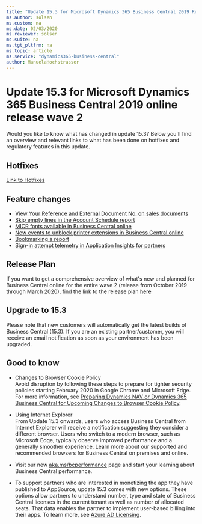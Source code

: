 ```yaml
---
title: "Update 15.3 for Microsoft Dynamics 365 Business Central 2019 Release Wave 2"
ms.author: solsen
ms.custom: na
ms.date: 02/03/2020
ms.reviewer: solsen
ms.suite: na
ms.tgt_pltfrm: na
ms.topic: article
ms.service: "dynamics365-business-central"
author: ManuelaHochstrasser
---
```


# Update 15.3 for Microsoft Dynamics 365 Business Central 2019 online release wave 2
Would you like to know what has changed in update 15.3? Below you'll find an overview and relevant links to what has been done on hotfixes and regulatory features in this update.

## Hotfixes
[Link to Hotfixes](https://support.microsoft.com/en-us/help/4539530)

## Feature changes
-	[View Your Reference and External Document No. on sales documents](https://docs.microsoft.com/en-us/dynamics365-release-plan/2019wave2/dynamics365-business-central/view-reference-external-document-no.-sales-documents)
-	[Skip empty lines in the Account Schedule report](https://docs.microsoft.com/en-us/dynamics365-release-plan/2019wave2/dynamics365-business-central/skip-empty-lines-account-schedule-report)  
-	[MICR fonts available in Business Central online](https://docs.microsoft.com/en-us/dynamics365-release-plan/2019wave2/dynamics365-business-central/micr-fonts-business-central-online)  
-	[New events to unblock printer extensions in Business Central online](https://docs.microsoft.com/en-us/dynamics365-release-plan/2019wave2/dynamics365-business-central/new-events-unblock-printer-extensions-business-central-online)   
- [Bookmarking a report](https://docs.microsoft.com/da-dk/dynamics365-release-plan/2019wave2/dynamics365-business-central/add-links-navigation-menu)
- [Sign-in attempt telemetry in Application Insights for partners](https://docs.microsoft.com/en-us/dynamics365-release-plan/2019wave2/dynamics365-business-central/sign-in-attempt-telemetry-azure-application-insights-partners)


## Release Plan
If you want to get a comprehensive overview of what's new and planned for Business Central online for the entire wave 2 (release from October 2019 through March 2020), find the link to the release plan [here](https://docs.microsoft.com/dynamics365-release-plan/2019wave2/dynamics365-business-central/planned-features) 

## Upgrade to 15.3
Please note that new customers will automatically get the latest builds of Business Central (15.3). If you are an existing partner/customer, you will receive an email notification as soon as your environment has been upgraded. 

## Good to know

- Changes to Browser Cookie Policy  
Avoid disruption by following these steps to prepare for tighter security policies starting February 2020 in Google Chrome and Microsoft Edge. For more information, see [Preparing Dynamics NAV or Dynamics 365 Business Central for Upcoming Changes to Browser Cookie Policy](https://docs.microsoft.com/dynamics365/business-central/dev-itpro/administration/prepare-for-cookie-samesite-policy).
	
- Using Internet Explorer  
From Update 15.3 onwards, users who access Business Central from Internet Explorer will receive a notification suggesting they consider a different browser. Users who switch to a modern browser, such as Microsoft Edge, typically observe improved performance and a generally smoother experience. Learn more about our supported and recommended browsers for Business Central on premises and online.

- Visit our new [aka.ms/bcperformance](https://aka.ms/bcperformance) page and start your learning about Business Central performance. 
    
- To support partners who are interested in monetizing the app they have published to AppSource, update 15.3 comes with new options. These options allow partners to understand number, type and state of Business Central licenses in the current tenant as well as number of allocated seats. That data enables the partner to implement user-based billing into their apps. To learn more, see [Azure AD Licensing](https://github.com/microsoft/ALAppExtensions/tree/master/Modules/System/Azure%20AD%20Licensing).
